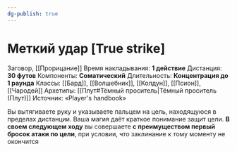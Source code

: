 ```yaml
---
dg-publish: true
---
```

# Меткий удар [True strike]
Заговор, [[Прорицание]]
Время накладывания: **1 действие**
Дистанция: **30 футов**
Компоненты: **Соматический**
Длительность: **Концентрация до 1 раунда**
Классы: [[Бард]], [[Волшебник]], [[Колдун]], [[Псион]], [[Чародей]]
Архетипы: [[Плут#Тёмный проситель|Тёмный проситель (Плут)]]
Источник: «Player's handbook»

Вы вытягиваете руку и указываете пальцем на цель, находящуюся в пределах дистанции. Ваша магия даёт краткое понимание защит цели. **В своем следующем ходу** вы совершаете **с преимуществом первый бросок атаки по цели**, при условии, что заклинание к тому моменту не окончится